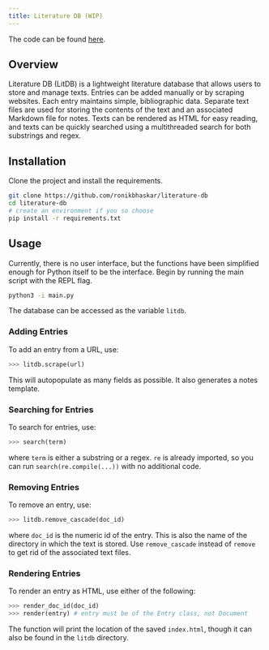 ```yaml
---
title: Literature DB (WIP)
---
```


The code can be found [here](https://github.com/ronikbhaskar/literature-db).

## Overview

Literature DB (LitDB) is a lightweight literature database that allows users to store and manage texts. Entries can be added manually or by scraping websites. Each entry maintains simple, bibliographic data. Separate text files are used for storing the contents of the text and an associated Markdown file for notes. Texts can be rendered as HTML for easy reading, and texts can be quickly searched using a multithreaded search for both substrings and regex.

## Installation

Clone the project and install the requirements.

```Bash
git clone https://github.com/ronikbhaskar/literature-db
cd literature-db
# create an environment if you so choose
pip install -r requirements.txt
```

## Usage

Currently, there is no user interface, but the functions have been simplified enough for Python itself to be the interface. Begin by running the main script with the REPL flag.

```Bash
python3 -i main.py
```

The database can be accessed as the variable `litdb`. 

### Adding Entries

To add an entry from a URL, use:

```Python
>>> litdb.scrape(url)
```

This will autopopulate as many fields as possible. It also generates a notes template.

### Searching for Entries

To search for entries, use:

```Python
>>> search(term)
```

where `term` is either a substring or a regex. `re` is already imported, so you can run `search(re.compile(...))` with no additional code.

### Removing Entries

To remove an entry, use:

```Python
>>> litdb.remove_cascade(doc_id)
```

where `doc_id` is the numeric id of the entry. This is also the name of the directory in which the text is stored. Use `remove_cascade` instead of `remove` to get rid of the associated text files.

### Rendering Entries

To render an entry as HTML, use either of the following:

```Python
>>> render_doc_id(doc_id)
>>> render(entry) # entry must be of the Entry class, not Document
```

The function will print the location of the saved `index.html`, though it can also be found in the `litdb` directory.